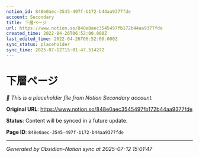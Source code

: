 ```yaml
---
notion_id: 848e0aec-3545-497f-b172-b44aa9377fde
account: Secondary
title: 下層ページ
url: https://www.notion.so/848e0aec3545497fb172b44aa9377fde
created_time: 2022-04-26T06:52:00.000Z
last_edited_time: 2022-04-26T06:52:00.000Z
sync_status: placeholder
sync_time: 2025-07-12T15:01:47.514272
---
```


# 下層ページ

*🔄 This is a placeholder file from Notion Secondary account.*

**Original URL**: https://www.notion.so/848e0aec3545497fb172b44aa9377fde

**Status**: Content will be synced in a future update.

**Page ID**: `848e0aec-3545-497f-b172-b44aa9377fde`

---

*Generated by Obsidian-Notion sync at 2025-07-12 15:01:47*
